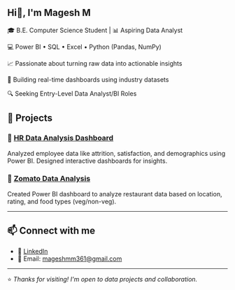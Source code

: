 ## Hi👋, I'm Magesh M

🎓 B.E. Computer Science Student | 📊 Aspiring Data Analyst  

💻 Power BI • SQL • Excel • Python (Pandas, NumPy)  

📈 Passionate about turning raw data into actionable insights  

🚀 Building real-time dashboards using industry datasets  

🔍 Seeking Entry-Level Data Analyst/BI Roles

## 📁 Projects

### 🔹 [HR Data Analysis Dashboard](https://github.com/Magesh361/hr-data-analysis)
Analyzed employee data like attrition, satisfaction, and demographics using Power BI. Designed interactive dashboards for insights.

### 🔹 [Zomato Data Analysis](https://github.com/Magesh361/zomato-data-analysis)
Created Power BI dashboard to analyze restaurant data based on location, rating, and food types (veg/non-veg).

---

## 📫 Connect with me

- 🔗 [LinkedIn](https://www.linkedin.com/in/magesh-mg)  
- 📧 Email: mageshmm361@gmail.com

---

⭐️ *Thanks for visiting! I'm open to data projects and collaboration.*
